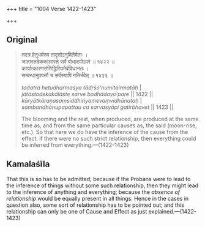 +++
title = "1004 Verse 1422-1423"

+++
## Original 
>
> तदत्र हेतुधर्मस्य तादृशोऽनुमितैर्मताः ।  
> जातास्तदेककालास्ते सर्वे बोधादयोऽपरे ॥ १४२२ ॥  
> कार्यात्कारणसंसिद्धिरियमेवंविधानतः ।  
> सम्बन्धानुपपत्तौ च सर्वस्यापि गतिर्भवेत् ॥ १४२३ ॥ 
>
> *tadatra hetudharmasya tādṛśo'numitairmatāḥ* \|  
> *jātāstadekakālāste sarve bodhādayo'pare* \|\| 1422 \|\|  
> *kāryātkāraṇasaṃsiddhiriyamevaṃvidhānataḥ* \|  
> *sambandhānupapattau ca sarvasyāpi gatirbhavet* \|\| 1423 \|\| 
>
> The blooming and the rest, when produced, are produced at the same time as, and from the same particular causes as, the said (moon-rise, etc.). So that here we do have the inference of the cause from the effect. if there were no such strict relationship, then everything could be inferred from everything.—(1422-1423)



## Kamalaśīla

That this is so has to be admitted; because if the Probans were to lead to the inference of things without some such relationship, then they might lead to the inference of anything and everything; because the *absence of relationship* would be equally present in all things. Hence in the cases in question also, some sort of relationship has to be pointed out; and this relationship can only be one of Cause and Effect as just explained.—(1422-1423)


